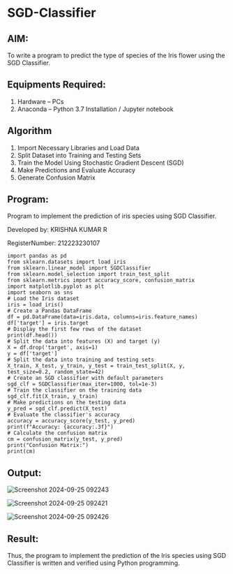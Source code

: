 # SGD-Classifier
## AIM:
To write a program to predict the type of species of the Iris flower using the SGD Classifier.
## Equipments Required:
1. Hardware – PCs
2. Anaconda – Python 3.7 Installation / Jupyter notebook

## Algorithm 
1. Import Necessary Libraries and Load Data
2. Split Dataset into Training and Testing Sets
3. Train the Model Using Stochastic Gradient Descent (SGD)
4. Make Predictions and Evaluate Accuracy
5. Generate Confusion Matrix

## Program:

Program to implement the prediction of iris species using SGD Classifier.

Developed by: KRISHNA KUMAR R

RegisterNumber:  212223230107

```
import pandas as pd
from sklearn.datasets import load_iris
from sklearn.linear_model import SGDClassifier
from sklearn.model_selection import train_test_split
from sklearn.metrics import accuracy_score, confusion_matrix
import matplotlib.pyplot as plt
import seaborn as sns
# Load the Iris dataset
iris = load_iris()
# Create a Pandas DataFrame
df = pd.DataFrame(data=iris.data, columns=iris.feature_names)
df['target'] = iris.target
# Display the first few rows of the dataset
print(df.head())
# Split the data into features (X) and target (y)
X = df.drop('target', axis=1)
y = df['target']
# Split the data into training and testing sets
X_train, X_test, y_train, y_test = train_test_split(X, y, test_size=0.2, random_state=42)
# Create an SGD classifier with default parameters
sgd_clf = SGDClassifier(max_iter=1000, tol=1e-3)
# Train the classifier on the training data
sgd_clf.fit(X_train, y_train)
# Make predictions on the testing data
y_pred = sgd_clf.predict(X_test)
# Evaluate the classifier's accuracy
accuracy = accuracy_score(y_test, y_pred)
print(f"Accuracy: {accuracy:.3f}")
# Calculate the confusion matrix
cm = confusion_matrix(y_test, y_pred)
print("Confusion Matrix:")
print(cm)
```
## Output:

![Screenshot 2024-09-25 092243](https://github.com/user-attachments/assets/1ddd5a26-4247-4c95-a519-bfdaeaa1f97f)

![Screenshot 2024-09-25 092421](https://github.com/user-attachments/assets/b4339a6b-7751-4d4c-86a3-f1f37be75dfe)

![Screenshot 2024-09-25 092426](https://github.com/user-attachments/assets/7a42a4ce-ccde-4187-a53c-22487547d721)


## Result:
Thus, the program to implement the prediction of the Iris species using SGD Classifier is written and verified using Python programming.
